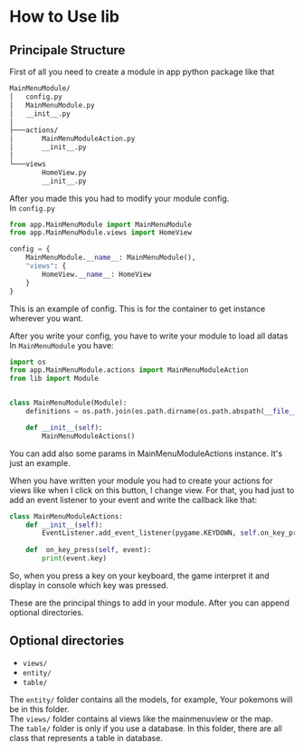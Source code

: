 # How to Use lib
## Principale Structure
First of all you need to create a module in app python package like that
```cmd
MainMenuModule/
│   config.py
│   MainMenuModule.py
│   __init__.py
│
├───actions/
│       MainMenuModuleAction.py
│       __init__.py
│
└───views
        HomeView.py
        __init__.py
```

After you made this you had to modify your module config. <br/>
In ``config.py``
```python
from app.MainMenuModule import MainMenuModule
from app.MainMenuModule.views import HomeView

config = {
    MainMenuModule.__name__: MainMenuModule(),
    "views": {
        HomeView.__name__: HomeView
    }
}
```
This is an example of config. This is for the container to get instance wherever you want.

After you write your config, you have to write your module to load all datas
<br/> In ``MainMenuModule`` you have:
```python
import os
from app.MainMenuModule.actions import MainMenuModuleAction
from lib import Module


class MainMenuModule(Module):
    definitions = os.path.join(os.path.dirname(os.path.abspath(__file__)), "config.py")

    def __init__(self):
        MainMenuModuleActions()

```
You can add also some params in MainMenuModuleActions instance. It's just an example.

When you have written your module you had to create your actions for views like when I click on this button, I change view.
For that, you had just to add an event listener to your event and write the callback like that:
```python
class MainMenuModuleActions:
    def __init__(self):
        EventListener.add_event_listener(pygame.KEYDOWN, self.on_key_press)
    
    def  on_key_press(self, event):
        print(event.key)
```
So, when you press a key on your keyboard, the game interpret it and display in console which key was pressed.



These are the principal things to add in your module. After you can append optional directories.

## Optional directories
- ```views/```
- ``entity/``
- ``table/``

The ``entity/`` folder contains all the models, for example, Your pokemons will be in this folder. <br/>
The ``views/`` folder contains al views like the mainmenuview or the map. <br/>
The ``table/`` folder is only if you use a database. In this folder, there are all class that represents a table in database.

